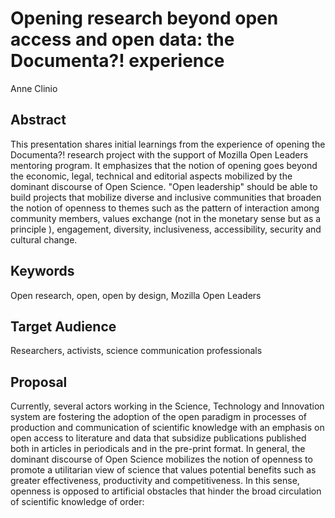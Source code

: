 <h1> Opening research beyond open access and open data: the Documenta?! experience </h1>
Anne Clinio

<h2>Abstract</h2>
This presentation shares initial learnings from the experience of opening the Documenta?! research project with the support of Mozilla Open Leaders mentoring program. It emphasizes that the notion of opening goes beyond the economic, legal, technical and editorial aspects mobilized by the dominant discourse of Open Science. "Open leadership" should be able to build projects that mobilize diverse and inclusive communities that broaden the notion of openness to themes such as the pattern of interaction among community members, values exchange (not in the monetary sense but as a principle ), engagement, diversity, inclusiveness, accessibility, security and cultural change.

<h2>Keywords</h2>
Open research, open, open by design, Mozilla Open Leaders

<h2>Target Audience</h2>
Researchers, activists, science communication professionals

<h2>Proposal</h2>
Currently, several actors working in the Science, Technology and Innovation system are fostering the adoption of the open paradigm in processes of production and communication of scientific knowledge with an emphasis on open access to literature and data that subsidize publications published both in articles in periodicals and in the pre-print format. In general, the dominant discourse of Open Science mobilizes the notion of openness to promote a utilitarian view of science that values ​​potential benefits such as greater effectiveness, productivity and competitiveness. In this sense, openness is opposed to artificial obstacles that hinder the broad circulation of scientific knowledge of order:
